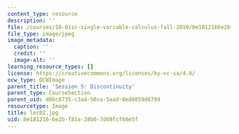 ```yaml
---
content_type: resource
description: ''
file: /courses/18-01sc-single-variable-calculus-fall-2010/0e1812166e2bf83a28b07d69fcf66e5f_lec02.jpg
file_type: image/jpeg
image_metadata:
  caption: ''
  credit: ''
  image-alt: ''
learning_resource_types: []
license: https://creativecommons.org/licenses/by-nc-sa/4.0/
ocw_type: OCWImage
parent_title: 'Session 5: Discontinuity'
parent_type: CourseSection
parent_uid: d0bc8735-c3a4-50ca-5aad-8ed8059d679d
resourcetype: Image
title: lec02.jpg
uid: 0e181216-6e2b-f83a-28b0-7d69fcf66e5f
---
```

